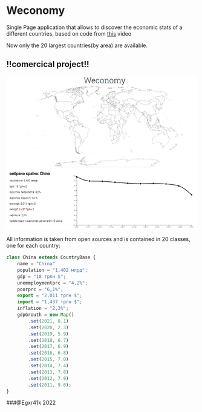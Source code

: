 # Weconomy
Single Page application that allows to discover the economic stats of a different countries, based on code from [this](https://www.youtube.com/watch?v=9ZB1EgaJnBU&ab_channel=CurranKelleher) video

Now only the 20 largest countries(by area) are available.

## !!comercical project!!
![Preview](https://github.com/Egxr41k/Weconomy/blob/master/sample.png?raw=true)

All information is taken from open sources and is contained in 20 classes, one for each country:

```js
class China extends CountryBase {
    name = "China"
    population = "1,402 млрд";
    gdp = "18 трлн $";
    unemmploymentprc = "4,2%";
    poorprc = "6,1%";
    export = "2,011 трлн $";
    import = "1,437 трлн $";
    inflation = "2,3%";
    gdpGrouth = new Map()
        .set(2021, 8.1)
        .set(2020, 2.3)
        .set(2019, 5.9)
        .set(2018, 6.7)
        .set(2017, 6.9)
        .set(2016, 6.8)
        .set(2015, 7.0)
        .set(2014, 7.4)
        .set(2013, 7.8)
        .set(2012, 7.9)
        .set(2011, 9.6);
}
```
###@Egxr41k 2022

